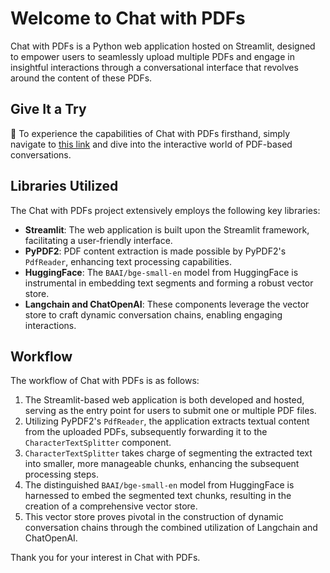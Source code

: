 # Welcome to Chat with PDFs

Chat with PDFs is a Python web application hosted on Streamlit, designed to empower users to seamlessly upload multiple PDFs and engage in insightful interactions through a conversational interface that revolves around the content of these PDFs.

## Give It a Try

🔗 To experience the capabilities of Chat with PDFs firsthand, simply navigate to [this link](https://chatwithpdfs.streamlit.app/) and dive into the interactive world of PDF-based conversations.

## Libraries Utilized

The Chat with PDFs project extensively employs the following key libraries:

- **Streamlit**: The web application is built upon the Streamlit framework, facilitating a user-friendly interface.
- **PyPDF2**: PDF content extraction is made possible by PyPDF2's `PdfReader`, enhancing text processing capabilities.
- **HuggingFace**: The `BAAI/bge-small-en` model from HuggingFace is instrumental in embedding text segments and forming a robust vector store.
- **Langchain and ChatOpenAI**: These components leverage the vector store to craft dynamic conversation chains, enabling engaging interactions.

## Workflow

The workflow of Chat with PDFs is as follows:

1. The Streamlit-based web application is both developed and hosted, serving as the entry point for users to submit one or multiple PDF files.
2. Utilizing PyPDF2's `PdfReader`, the application extracts textual content from the uploaded PDFs, subsequently forwarding it to the `CharacterTextSplitter` component.
3. `CharacterTextSplitter` takes charge of segmenting the extracted text into smaller, more manageable chunks, enhancing the subsequent processing steps.
4. The distinguished `BAAI/bge-small-en` model from HuggingFace is harnessed to embed the segmented text chunks, resulting in the creation of a comprehensive vector store.
5. This vector store proves pivotal in the construction of dynamic conversation chains through the combined utilization of Langchain and ChatOpenAI.

Thank you for your interest in Chat with PDFs.
